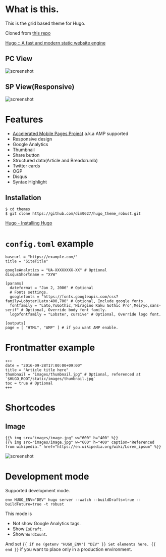 # What is this.

This is the grid based theme for Hugo.

Cloned from [this repo](https://github.com/dim0627/hugo_theme_robust)

[Hugo :: A fast and modern static website engine](https://gohugo.io/)

## PC View

![screenshot](https://raw.githubusercontent.com/dim0627/hugo_theme_robust/master/images/screenshot.png)

## SP View(Responsive)

![screenshot](https://raw.githubusercontent.com/dim0627/hugo_theme_robust/master/images/responsive.png)

# Features

* [Accelerated Mobile Pages Project](https://www.ampproject.org/) a.k.a AMP supported
* Responsive design
* Google Analytics
* Thumbnail
* Share button
* Structured data(Article and Breadcrumb)
* Twitter cards
* OGP
* Disqus
* Syntax Highlight

## Installation

```
$ cd themes
$ git clone https://github.com/dim0627/hugo_theme_robust.git
```

[Hugo \- Installing Hugo](http://gohugo.io/overview/installing/)

# `config.toml` example

```
baseurl = "https://example.com/"
title = "SiteTitle"

googleAnalytics = "UA-XXXXXXXX-XX" # Optional
disqusShortname = "XYW"

[params]
  dateformat = "Jan 2, 2006" # Optional
  # Fonts settings.
  googlefonts = "https://fonts.googleapis.com/css?family=Lobster|Lato:400,700" # Optional, Include google fonts.
  fontfamily = "Lato,YuGothic,'Hiragino Kaku Gothic Pro',Meiryo,sans-serif" # Optional, Override body font family.
  logofontfamily = "Lobster, cursive" # Optional, Override logo font.

[outputs]
page = [ "HTML", "AMP" ] # if you want AMP enable.
```

# Frontmatter example

```
+++
date = "2016-09-28T17:00:00+09:00"
title = "Article title here"
thumbnail = "images/thumbnail.jpg" # Optional, referenced at `$HUGO_ROOT/static/images/thumbnail.jpg`
toc = true # Optional
+++
```

# Shortcodes

## Image

```
{{% img src="images/image.jpg" w="600" h="400" %}}
{{% img src="images/image.jpg" w="600" h="400" caption="Referenced from wikipedia." href="https://en.wikipedia.org/wiki/Lorem_ipsum" %}}
```

![screenshot](https://raw.githubusercontent.com/dim0627/hugo_theme_robust/master/images/include-images.png)

# Development mode

Supported development mode.

```
env HUGO_ENV="DEV" hugo server --watch --buildDrafts=true --buildFuture=true -t robust
```

This mode is

* Not show Google Analytics tags.
* Show `IsDraft`.
* Show `WordCount`.

And set `{{ if ne (getenv "HUGO_ENV") "DEV" }} Set elements here. {{ end }}` if you want to place only in a production environment.

